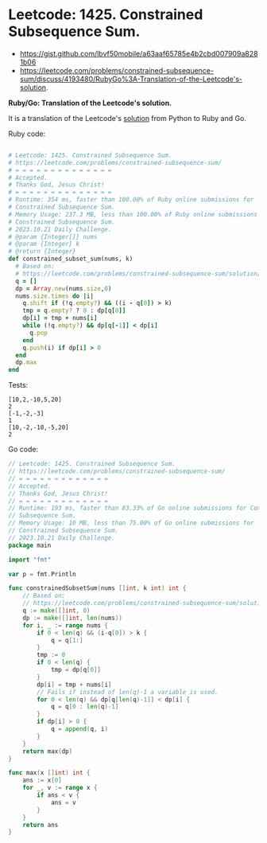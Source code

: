 # Leetcode: 1425. Constrained Subsequence Sum.

- https://gist.github.com/lbvf50mobile/a63aaf65785e4b2cbd007909a8281b06
- https://leetcode.com/problems/constrained-subsequence-sum/discuss/4193480/RubyGo%3A-Translation-of-the-Leetcode's-solution.

**Ruby/Go: Translation of the Leetcode's solution.**

It is a translation of the Leetcode's [solution](https://leetcode.com/problems/constrained-subsequence-sum/solution/) from Python to Ruby and Go.

Ruby code:
```Ruby

# Leetcode: 1425. Constrained Subsequence Sum.
# https://leetcode.com/problems/constrained-subsequence-sum/
# = = = = = = = = = = = = = =
# Accepted.
# Thanks God, Jesus Christ!
# = = = = = = = = = = = = = =
# Runtime: 354 ms, faster than 100.00% of Ruby online submissions for
# Constrained Subsequence Sum.
# Memory Usage: 237.3 MB, less than 100.00% of Ruby online submissions for
# Constrained Subsequence Sum.
# 2023.10.21 Daily Challenge.
# @param {Integer[]} nums
# @param {Integer} k
# @return {Integer}
def constrained_subset_sum(nums, k)
  # Based on:
  # https://leetcode.com/problems/constrained-subsequence-sum/solution/
  q = []  
  dp = Array.new(nums.size,0)
  nums.size.times do |i|
    q.shift if (!q.empty?) && ((i - q[0]) > k)
    tmp = q.empty? ? 0 : dp[q[0]]
    dp[i] = tmp + nums[i]
    while (!q.empty?) && dp[q[-1]] < dp[i]
      q.pop
    end
    q.push(i) if dp[i] > 0
  end
  dp.max
end
```

Tests:
```
[10,2,-10,5,20]
2
[-1,-2,-3]
1
[10,-2,-10,-5,20]
2
```

Go code:
```Go
// Leetcode: 1425. Constrained Subsequence Sum.
// https://leetcode.com/problems/constrained-subsequence-sum/
// = = = = = = = = = = = = =
// Accepted.
// Thanks God, Jesus Christ!
// = = = = = = = = = = = = =
// Runtime: 193 ms, faster than 83.33% of Go online submissions for Constrained
// Subsequence Sum.
// Memory Usage: 10 MB, less than 75.00% of Go online submissions for
// Constrained Subsequence Sum.
// 2023.10.21 Daily Challenge.
package main

import "fmt"

var p = fmt.Println

func constrainedSubsetSum(nums []int, k int) int {
	// Based on:
	// https://leetcode.com/problems/constrained-subsequence-sum/solution/
	q := make([]int, 0)
	dp := make([]int, len(nums))
	for i, _ := range nums {
		if 0 < len(q) && (i-q[0]) > k {
			q = q[1:]
		}
		tmp := 0
		if 0 < len(q) {
			tmp = dp[q[0]]
		}
		dp[i] = tmp + nums[i]
		// Fails if instead of len(q)-1 a variable is used.
		for 0 < len(q) && dp[q[len(q)-1]] < dp[i] {
			q = q[0 : len(q)-1]
		}
		if dp[i] > 0 {
			q = append(q, i)
		}
	}
	return max(dp)
}

func max(x []int) int {
	ans := x[0]
	for _, v := range x {
		if ans < v {
			ans = v
		}
	}
	return ans
}
```
